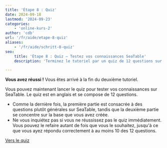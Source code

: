 ```yaml
---
title: 'Étape 8 : Quiz'
date: 2024-09-18
lastmod: '2024-09-23'
categories:
    - 'online-kurs-2'
author: 'cdb'
url: '/fr/aide/etape-8-quiz'
aliases:
    - '/fr/aide/schritt-8-quiz'
seo:
    title: 'Étape 8 : Quiz – Testez vos connaissances SeaTable'
    description: 'Terminez le tutoriel par un quiz de 12 questions sur SeaTable. Refaites le quiz jusqu’à obtenir au moins 10 bonnes réponses et validez votre progression.'

---
```


**Vous avez réussi !** Vous êtes arrivé à la fin du deuxième tutoriel.

Vous pouvez maintenant lancer le quiz pour tester vos connaissances sur SeaTable. Le quiz est en anglais et se compose de 12 questions.

- Comme la dernière fois, la première partie est consacrée à des questions plutôt générales sur SeaTable, tandis que la deuxième partie se concentre sur la base que vous avez créée.
- Ne vous inquiétez pas si vous ne réussissez pas le quiz immédiatement. Vous pouvez le refaire autant de fois que vous le souhaitez, jusqu'à ce que vous ayez répondu correctement à au moins 10 des 12 questions.

[Vers le quiz](https://tally.so/r/mDDbpb)
